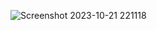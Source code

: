 ![Screenshot 2023-10-21 221118](https://github.com/devisha04/DSA_LAB_G1/assets/147936789/8e7871fe-62f6-4e41-a93a-cb36f4dab46a)
